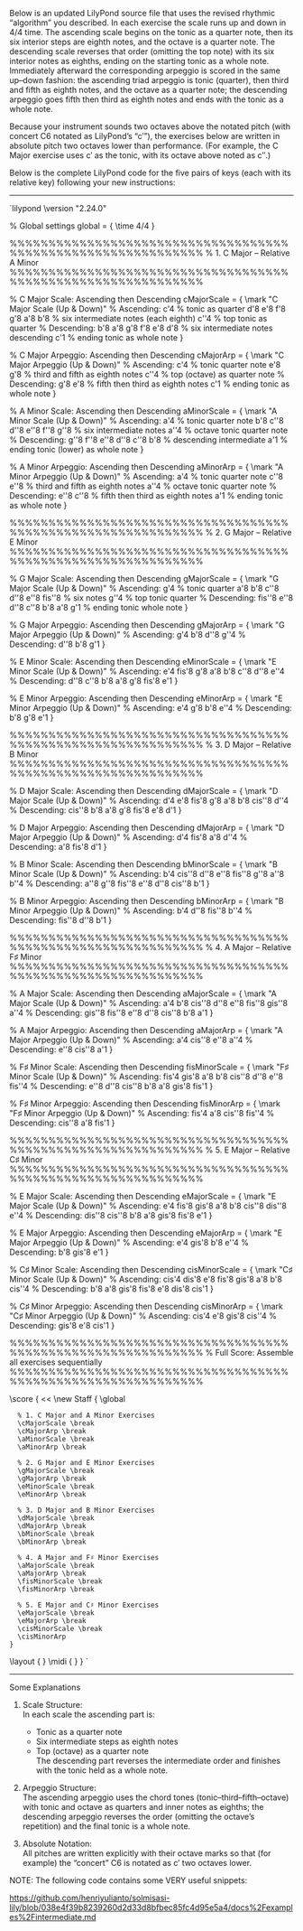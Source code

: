 



Below is an updated LilyPond source file that uses the revised rhythmic “algorithm” you described. In each exercise the scale runs up and down in 4/4 time. The ascending scale begins on the tonic as a quarter note, then its six interior steps are eighth notes, and the octave is a quarter note. The descending scale reverses that order (omitting the top note) with its six interior notes as eighths, ending on the starting tonic as a whole note. Immediately afterward the corresponding arpeggio is scored in the same up–down fashion: the ascending triad arpeggio is tonic (quarter), then third and fifth as eighth notes, and the octave as a quarter note; the descending arpeggio goes fifth then third as eighth notes and ends with the tonic as a whole note.

Because your instrument sounds two octaves above the notated pitch (with concert C6 notated as LilyPond’s “c′”), the exercises below are written in absolute pitch two octaves lower than performance. (For example, the C Major exercise uses c′ as the tonic, with its octave above noted as c″.)

Below is the complete LilyPond code for the five pairs of keys (each with its relative key) following your new instructions:

---

`lilypond
\version "2.24.0"

% Global settings
global = {
  \time 4/4
}

%%%%%%%%%%%%%%%%%%%%%%%%%%%%%%%%%%%%%%%%%%%%%%%%%%%%%%%%%%%%%
% 1. C Major – Relative A Minor
%%%%%%%%%%%%%%%%%%%%%%%%%%%%%%%%%%%%%%%%%%%%%%%%%%%%%%%%%%%%%

% C Major Scale: Ascending then Descending
cMajorScale = {
  \mark "C Major Scale (Up & Down)"
  % Ascending:
  c'4      % tonic as quarter
  d'8 e'8 f'8 g'8 a'8 b'8 % six intermediate notes (each eighth)
  c''4    % top tonic as quarter
  % Descending:
  b'8 a'8 g'8 f'8 e'8 d'8 % six intermediate notes descending
  c'1    % ending tonic as whole note
}

% C Major Arpeggio: Ascending then Descending
cMajorArp = {
  \mark "C Major Arpeggio (Up & Down)"
  % Ascending:
  c'4      % tonic quarter note
  e'8 g'8 % third and fifth as eighth notes
  c''4    % top (octave) as quarter note
  % Descending:
  g'8 e'8  % fifth then third as eighth notes
  c'1     % ending tonic as whole note
}

% A Minor Scale: Ascending then Descending
aMinorScale = {
  \mark "A Minor Scale (Up & Down)"
  % Ascending:
  a'4                % tonic quarter note
  b'8 c''8 d''8 e''8 f''8 g''8 % six intermediate notes
  a''4              % octave tonic quarter note
  % Descending:
  g''8 f''8 e''8 d''8 c''8 b'8 % descending intermediate
  a'1               % ending tonic (lower) as whole note
}

% A Minor Arpeggio: Ascending then Descending
aMinorArp = {
  \mark "A Minor Arpeggio (Up & Down)"
  % Ascending:
  a'4        % tonic quarter note
  c''8 e''8 % third and fifth as eighth notes
  a''4      % octave tonic quarter note
  % Descending:
  e''8 c''8  % fifth then third as eighth notes
  a'1       % ending tonic as whole note
}

%%%%%%%%%%%%%%%%%%%%%%%%%%%%%%%%%%%%%%%%%%%%%%%%%%%%%%%%%%%%%
% 2. G Major – Relative E Minor
%%%%%%%%%%%%%%%%%%%%%%%%%%%%%%%%%%%%%%%%%%%%%%%%%%%%%%%%%%%%%

% G Major Scale: Ascending then Descending
gMajorScale = {
  \mark "G Major Scale (Up & Down)"
  % Ascending:
  g'4   % tonic quarter
  a'8 b'8 c''8 d''8 e''8 fis''8  % six notes
  g''4  % top tonic quarter
  % Descending:
  fis''8 e''8 d''8 c''8 b'8 a'8
  g'1  % ending tonic whole note
}

% G Major Arpeggio: Ascending then Descending
gMajorArp = {
  \mark "G Major Arpeggio (Up & Down)"
  % Ascending:
  g'4
  b'8 d''8
  g''4
  % Descending:
  d''8 b'8
  g'1
}

% E Minor Scale: Ascending then Descending
eMinorScale = {
  \mark "E Minor Scale (Up & Down)"
  % Ascending:
  e'4
  fis'8 g'8 a'8 b'8 c''8 d''8
  e''4
  % Descending:
  d''8 c''8 b'8 a'8 g'8 fis'8
  e'1
}

% E Minor Arpeggio: Ascending then Descending
eMinorArp = {
  \mark "E Minor Arpeggio (Up & Down)"
  % Ascending:
  e'4
  g'8 b'8
  e''4
  % Descending:
  b'8 g'8
  e'1
}

%%%%%%%%%%%%%%%%%%%%%%%%%%%%%%%%%%%%%%%%%%%%%%%%%%%%%%%%%%%%%
% 3. D Major – Relative B Minor
%%%%%%%%%%%%%%%%%%%%%%%%%%%%%%%%%%%%%%%%%%%%%%%%%%%%%%%%%%%%%

% D Major Scale: Ascending then Descending
dMajorScale = {
  \mark "D Major Scale (Up & Down)"
  % Ascending:
  d'4
  e'8 fis'8 g'8 a'8 b'8 cis''8
  d''4
  % Descending:
  cis''8 b'8 a'8 g'8 fis'8 e'8
  d'1
}

% D Major Arpeggio: Ascending then Descending
dMajorArp = {
  \mark "D Major Arpeggio (Up & Down)"
  % Ascending:
  d'4
  fis'8 a'8
  d''4
  % Descending:
  a'8 fis'8
  d'1
}

% B Minor Scale: Ascending then Descending
bMinorScale = {
  \mark "B Minor Scale (Up & Down)"
  % Ascending:
  b'4
  cis''8 d''8 e''8 fis''8 g''8 a''8
  b''4
  % Descending:
  a''8 g''8 fis''8 e''8 d''8 cis''8
  b'1
}

% B Minor Arpeggio: Ascending then Descending
bMinorArp = {
  \mark "B Minor Arpeggio (Up & Down)"
  % Ascending:
  b'4
  d''8 fis''8
  b''4
  % Descending:
  fis''8 d''8
  b'1
}

%%%%%%%%%%%%%%%%%%%%%%%%%%%%%%%%%%%%%%%%%%%%%%%%%%%%%%%%%%%%%
% 4. A Major – Relative F♯ Minor
%%%%%%%%%%%%%%%%%%%%%%%%%%%%%%%%%%%%%%%%%%%%%%%%%%%%%%%%%%%%%

% A Major Scale: Ascending then Descending
aMajorScale = {
  \mark "A Major Scale (Up & Down)"
  % Ascending:
  a'4
  b'8 cis''8 d''8 e''8 fis''8 gis''8
  a''4
  % Descending:
  gis''8 fis''8 e''8 d''8 cis''8 b'8
  a'1
}

% A Major Arpeggio: Ascending then Descending
aMajorArp = {
  \mark "A Major Arpeggio (Up & Down)"
  % Ascending:
  a'4
  cis''8 e''8
  a''4
  % Descending:
  e''8 cis''8
  a'1
}

% F♯ Minor Scale: Ascending then Descending
fisMinorScale = {
  \mark "F♯ Minor Scale (Up & Down)"
  % Ascending:
  fis'4
  gis'8 a'8 b'8 cis''8 d''8 e''8
  fis''4
  % Descending:
  e''8 d''8 cis''8 b'8 a'8 gis'8
  fis'1
}

% F♯ Minor Arpeggio: Ascending then Descending
fisMinorArp = {
  \mark "F♯ Minor Arpeggio (Up & Down)"
  % Ascending:
  fis'4
  a'8 cis''8
  fis''4
  % Descending:
  cis''8 a'8
  fis'1
}

%%%%%%%%%%%%%%%%%%%%%%%%%%%%%%%%%%%%%%%%%%%%%%%%%%%%%%%%%%%%%
% 5. E Major – Relative C♯ Minor
%%%%%%%%%%%%%%%%%%%%%%%%%%%%%%%%%%%%%%%%%%%%%%%%%%%%%%%%%%%%%

% E Major Scale: Ascending then Descending
eMajorScale = {
  \mark "E Major Scale (Up & Down)"
  % Ascending:
  e'4
  fis'8 gis'8 a'8 b'8 cis''8 dis''8
  e''4
  % Descending:
  dis''8 cis''8 b'8 a'8 gis'8 fis'8
  e'1
}

% E Major Arpeggio: Ascending then Descending
eMajorArp = {
  \mark "E Major Arpeggio (Up & Down)"
  % Ascending:
  e'4
  gis'8 b'8
  e''4
  % Descending:
  b'8 gis'8
  e'1
}

% C♯ Minor Scale: Ascending then Descending
cisMinorScale = {
  \mark "C♯ Minor Scale (Up & Down)"
  % Ascending:
  cis'4
  dis'8 e'8 fis'8 gis'8 a'8 b'8
  cis''4
  % Descending:
  b'8 a'8 gis'8 fis'8 e'8 dis'8
  cis'1
}

% C♯ Minor Arpeggio: Ascending then Descending
cisMinorArp = {
  \mark "C♯ Minor Arpeggio (Up & Down)"
  % Ascending:
  cis'4
  e'8 gis'8
  cis''4
  % Descending:
  gis'8 e'8
  cis'1
}

%%%%%%%%%%%%%%%%%%%%%%%%%%%%%%%%%%%%%%%%%%%%%%%%%%%%%%%%%%%%%
% Full Score: Assemble all exercises sequentially
%%%%%%%%%%%%%%%%%%%%%%%%%%%%%%%%%%%%%%%%%%%%%%%%%%%%%%%%%%%%%

\score {
  <<
    \new Staff {
      \global
      
      % 1. C Major and A Minor Exercises
      \cMajorScale \break
      \cMajorArp \break
      \aMinorScale \break
      \aMinorArp \break
      
      % 2. G Major and E Minor Exercises
      \gMajorScale \break
      \gMajorArp \break
      \eMinorScale \break
      \eMinorArp \break
      
      % 3. D Major and B Minor Exercises
      \dMajorScale \break
      \dMajorArp \break
      \bMinorScale \break
      \bMinorArp \break
      
      % 4. A Major and F♯ Minor Exercises
      \aMajorScale \break
      \aMajorArp \break
      \fisMinorScale \break
      \fisMinorArp \break
      
      % 5. E Major and C♯ Minor Exercises
      \eMajorScale \break
      \eMajorArp \break
      \cisMinorScale \break
      \cisMinorArp
    }
  >>
  \layout { }
  \midi { }
}
`

---

Some Explanations

1. Scale Structure:  
   In each scale the ascending part is:
   - Tonic as a quarter note  
   - Six intermediate steps as eighth notes  
   - Top (octave) as a quarter note  
   The descending part reverses the intermediate order and finishes with the tonic held as a whole note.

2. Arpeggio Structure:  
   The ascending arpeggio uses the chord tones (tonic–third–fifth–octave) with tonic and octave as quarters and inner notes as eighths; the descending arpeggio reverses the order (omitting the octave’s repetition) and the final tonic is a whole note.

3. Absolute Notation:  
   All pitches are written explicitly with their octave marks so that (for example) the “concert” C6 is notated as c′ two octaves lower.

NOTE: The following code contains some VERY useful snippets:

https://github.com/henriyulianto/solmisasi-lily/blob/038e4f39b8239260d2d33d8bfbec85fc4d95e5a4/docs%2Fexamples%2Fintermediate.md





